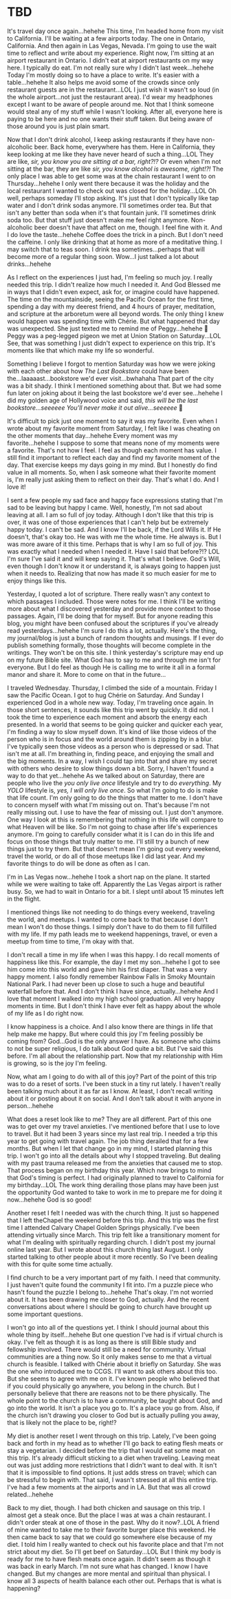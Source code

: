 # TBD

It's travel day once again...hehehe This time, I'm headed home from my visit to California. I'll be waiting at a few airports today. The one in Ontario, California. And then again in Las Vegas, Nevada. I'm going to use the wait time to reflect and write about my experience. Right now, I'm sitting at an airport restaurant in Ontario. I didn't eat at airport restaurants on my way here. I typically do eat. I'm not really sure why I didn't last week...hehehe Today I'm mostly doing so to have a place to write. It's easier with a table...hehehe It also helps me avoid some of the crowds since only restaurant guests are in the restaurant...LOL I just wish it wasn't so loud (in the whole airport...not just the restaurant area). I'd wear my headphones except I want to be aware of people around me. Not that I think someone would steal any of my stuff while I wasn't looking. After all, everyone here is paying to be here and no one wants their stuff taken. But being aware of those around you is just plain smart.

Now that I don't drink alcohol, I keep asking restaurants if they have non-alcoholic beer. Back home, everywhere has them. Here in California, they keep looking at me like they have never heard of such a thing...LOL They are like, *sir, you know you are sitting at a bar, right?!?* Or even when I'm not sitting at the bar, they are like *sir, you know alcohol is awesome, right!?!* The only place I was able to get some was at the chain restaurant I went to on Thursday...hehehe I only went there because it was the holiday and the local restaurant I wanted to check out was closed for the holiday...LOL Oh well, perhaps someday I'll stop asking. It's just that I don't typically like tap water and I don't drink sodas anymore. I'll sometimes order tea. But that isn't any better than soda when it's that fountain junk. I'll sometimes drink soda too. But that stuff just doesn't make me feel right anymore. Non-alcoholic beer doesn't have that affect on me, though. I feel fine with it. And I do love the taste...hehehe Coffee does the trick in a pinch. But I don't need the caffeine. I only like drinking that at home as more of a meditative thing. I may switch that to teas soon. I drink tea sometimes...perhaps that will become more of a regular thing soon. Wow...I just talked a lot about drinks...hehehe

As I reflect on the experiences I just had, I'm feeling so much joy. I really needed this trip. I didn't realize how much I needed it. And God Blessed me in ways that I didn't even expect, ask for, or imagine could have happened. The time on the mountainside, seeing the Pacific Ocean for the first time, spending a day with my deerest friend, and 4 hours of prayer, meditation, and scripture at the arboretum were all beyond words. The only thing I knew would happen was spending time with Chérie. But what happened that day was unexpected. She just texted me to remind me of Peggy...hehehe 🤭 Peggy was a peg-legged pigeon we met at Union Station on Saturday...LOL See, that was something I just didn't expect to experience on this trip. It's moments like that which make my life so wonderful.

Something I believe I forgot to mention Saturday was how we were joking with each other about how *The Last Bookstore* could have been the...laaaaast...bookstore we'd ever visit...bwhahaha That part of the city was a bit shady. I think I mentioned something about that. But we had some fun later on joking about it being the last bookstore we'd ever see...hehehe I did my golden age of Hollywood voice and said, *this will be the last bookstore...seeeeee You'll never make it out alive...seeeeee* 🤭

It's difficult to pick just one moment to say it was my favorite. Even when I wrote about my favorite moment from Saturday, I felt like I was cheating on the other moments that day...hehehe Every moment was my favorite...hehehe I suppose to some that means none of my moments were a favorite. That's not how I feel. I feel as though each moment has value. I still find it important to reflect each day and find my favorite moment of the day. That exercise keeps my days going in my mind. But I honestly do find value in all moments. So, when I ask someone what their favorite moment is, I'm really just asking them to reflect on their day. That's what I do. And I love it!

I sent a few people my sad face and happy face expressions stating that I'm sad to be leaving but happy I came. Well, honestly, I'm not sad about leaving at all. I am so full of joy today. Although I don't like that this trip is over, it was one of those experiences that I can't help but be extremely happy today. I can't be sad. And I know I'll be back, if the Lord Wills it. If He doesn't, that's okay too. He was with me the whole time. He always is. But I was more aware of it this time. Perhaps that is why I am so full of joy. This was exactly what I needed when I needed it. Have I said that before?!? LOL I'm sure I've said it and will keep saying it. That's what I believe. God's Will, even though I don't know it or understand it, is always going to happen just when it needs to. Realizing that now has made it so much easier for me to enjoy things like this.

Yesterday, I quoted a lot of scripture. There really wasn't any context to which passages I included. Those were notes for me. I think I'll be writing more about what I discovered yesterday and provide more context to those passages. Again, I'll be doing that for myself. But for anyone reading this blog, you might have been confused about the scriptures if you've already read yesterdays...hehehe I'm sure I do this a lot, actually. Here's the thing, my journal/blog is just a bunch of random thoughts and musings. If I ever do publish something formally, those thoughts will become complete in the writings. They won't be on this site. I think yesterday's scripture may end up on my future Bible site. What God has to say to me and through me isn't for everyone. But I do feel as though He is calling me to write it all in a formal manor and share it. More to come on that in the future...

I traveled Wednesday. Thursday, I climbed the side of a mountain. Friday I saw the Pacific Ocean. I got to hug Chérie on Saturday. And Sunday I experienced God in a whole new way. Today, I'm traveling once again. In those short sentences, it sounds like this trip went by quickly. It did not. I took the time to experience each moment and absorb the energy each presented. In a world that seems to be going quicker and quicker each year, I'm finding a way to slow myself down. It's kind of like those videos of the person who is in focus and the world around them is zipping by in a blur. I've typically seen those videos as a person who is depressed or sad. That isn't me at all. I'm breathing in, finding peace, and enjoying the small and the big moments. In a way, I wish I could tap into that and share my secret with others who desire to slow things down a bit. Sorry, I haven't found a way to do that yet...hehehe As we talked about on Saturday, there are people who live the *you only live once* lifestyle and try to do *everything*. My *YOLO* lifestyle is, *yes, I will only live once*. So what I'm going to do is make that life count. I'm only going to do the things that matter to me. I don't have to concern myself with what I'm missing out on. That's because I'm not really missing out. I use to have the fear of missing out. I just don't anymore. One way I look at this is remembering that nothing in this life will compare to what Heaven will be like. So I'm not going to chase after life's experiences anymore. I'm going to carefully consider what it is I can do in this life and focus on those things that truly matter to me. I'll still try a bunch of new things just to try them. But that doesn't mean I'm going out every weekend, travel the world, or do all of those meetups like I did last year. And my favorite things to do will be done as often as I can.

I'm in Las Vegas now...hehehe I took a short nap on the plane. It started while we were waiting to take off. Apparently the Las Vegas airport is rather busy. So, we had to wait in Ontario for a bit. I slept until about 15 minutes left in the flight.

I mentioned things like not needing to do things every weekend, traveling the world, and meetups. I wanted to come back to that because I don't mean I won't do those things. I simply don't have to do them to fill fulfilled with my life. If my path leads me to weekend happenings, travel, or even a meetup from time to time, I'm okay with that.

I don't recall a time in my life when I was this happy. I do recall moments of happiness like this. For example, the day I met my son...hehehe I got to see him come into this world and gave him his first diaper. That was a very happy moment. I also fondly remember Rainbow Falls in Smoky Mountain National Park. I had never been up close to such a huge and beautiful waterfall before that. And I don't think I have since, actually...hehehe And I love that moment I walked into my high school graduation. All very happy moments in time. But I don't think I have ever felt as happy about the whole of my life as I do right now.

I know happiness is a choice. And I also know there are things in life that help make me happy. But where could this joy I'm feeling possibly be coming from? God...God is the only answer I have. As someone who claims to not be super religious, I do talk about God quite a bit. But I've said this before. I'm all about the relationship part. Now that my relationship with Him is growing, so is the joy I'm feeling.

Now, what am I going to do with all of this joy? Part of the point of this trip was to do a reset of sorts. I've been stuck in a tiny rut lately. I haven't really been talking much about it as far as I know. At least, I don't recall writing about it or posting about it on social. And I don't talk about it with anyone in person...hehehe

What does a reset look like to me? They are all different. Part of this one was to get over my travel anxieties. I've mentioned before that I use to love to travel. But it had been 3 years since my last real trip. I needed a trip this year to get going with travel again. The job thing derailed that for a few months. But when I let that change go in my mind, I started planning this trip. I won't go into all the details about why I stopped traveling. But dealing with my past trauma released me from the anxieties that caused me to stop. That process began on my birthday this year. Which now brings to mind that God's timing is perfect. I had originally planned to travel to California for my birthday...LOL The work thing derailing those plans may have been just the opportunity God wanted to take to work in me to prepare me for doing it now...hehehe God is so good!

Another reset I felt I needed was with the church thing. It just so happened that I left theChapel the weekend before this trip. And this trip was the first time I attended Calvary Chapel Golden Springs physically. I've been attending virtually since March. This trip felt like a transitionary moment for what I'm dealing with spiritually regarding church. I didn't post my journal online last year. But I wrote about this church thing last August. I only started talking to other people about it more recently. So I've been dealing with this for quite some time actually.

I find church to be a very important part of my faith. I need that community. I just haven't quite found the community I fit into. I'm a puzzle piece who hasn't found the puzzle I belong to...hehehe That's okay. I'm not worried about it. It has been drawing me closer to God, actually. And the recent conversations about where I should be going to church have brought up some important questions.

I won't go into all of the questions yet. I think I should journal about this whole thing by itself...hehehe But one question I've had is if virtual church is okay. I've felt as though it is as long as there is still Bible study and fellowship involved. There would still be a need for community. Virtual communities are a thing now. So it only makes sense to me that a virtual church is feasible. I talked with Chérie about it briefly on Saturday. She was the one who introduced me to CCGS. I'll want to ask others about this too. But she seems to agree with me on it. I've known people who believed that if you could physically go anywhere, you belong in the church. But I personally believe that there are reasons not to be there physically. The whole point to the church is to have a community, be taught about God, and go into the world. It isn't a place you go to. It's a place you go from. Also, if the church isn't drawing you closer to God but is actually pulling you away, that is likely not the place to be, right!?

My diet is another reset I went through on this trip. Lately, I've been going back and forth in my head as to whether I'll go back to eating flesh meats or stay a vegetarian. I decided before the trip that I would eat some meat on this trip. It's already difficult sticking to a diet when traveling. Leaving meat out was just adding more restrictions that I didn't want to deal with. It isn't that it is impossible to find options. It just adds stress on travel; which can be stressful to begin with. That said, I wasn't stressed at all this entire trip. I've had a few moments at the airports and in LA. But that was all crowd related...hehehe

Back to my diet, though. I had both chicken and sausage on this trip. I almost get a steak once. But the place I was at was a chain restaurant. I didn't order steak at one of those in the past. Why do it now?..LOL A friend of mine wanted to take me to their favorite burger place this weekend. He then came back to say that we could go somewhere else because of my diet. I told him I really wanted to check out his favorite place and that I'm not strict about my diet. So I'll get beef on Saturday...LOL But I think my body is ready for me to have flesh meats once again. It didn't seem as though it was back in early March. I'm not sure what has changed. I know I have changed. But my changes are more mental and spiritual than physical. I know all 3 aspects of health balance each other out. Perhaps that is what is happening?

